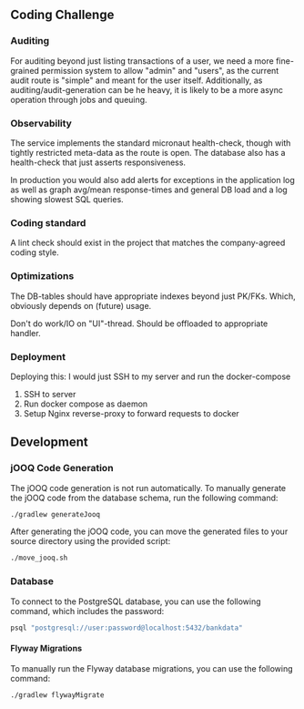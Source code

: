 ## Coding Challenge

### Auditing

For auditing beyond just listing transactions of a user, we need a more fine-grained
permission system to allow "admin" and "users", as the current audit route is "simple" and meant
for the user itself.
Additionally, as auditing/audit-generation can be he heavy, it is likely to be a more async operation
through jobs and queuing.

### Observability

The service implements the standard micronaut health-check, though with tightly restricted
meta-data as the route is open.
The database also has a health-check that just asserts responsiveness.

In production you would also add alerts for exceptions in the application log
as well as graph avg/mean response-times and general DB load and a log showing slowest SQL queries.

### Coding standard

A lint check should exist in the project that matches the company-agreed coding style.

### Optimizations

The DB-tables should have appropriate indexes beyond just PK/FKs.
Which, obviously depends on (future) usage.

Don't do work/IO on "UI"-thread. Should be offloaded to appropriate handler.

### Deployment

Deploying this: I would just SSH to my server and run the docker-compose 
1. SSH to server
2. Run docker compose as daemon
3. Setup Nginx reverse-proxy to forward requests to docker

## Development

### jOOQ Code Generation

The jOOQ code generation is not run automatically. To manually generate the jOOQ code from the database schema, run the following command:

```bash
./gradlew generateJooq
```

After generating the jOOQ code, you can move the generated files to your source directory using the provided script:

```bash
./move_jooq.sh
```

### Database

To connect to the PostgreSQL database, you can use the following command, which includes the password:

```bash
psql "postgresql://user:password@localhost:5432/bankdata"
```

#### Flyway Migrations

To manually run the Flyway database migrations, you can use the following command:

```bash
./gradlew flywayMigrate
```